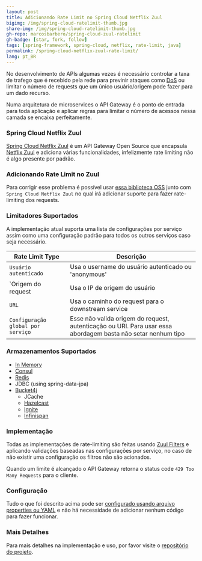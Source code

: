 ```yaml
---
layout: post
title: Adicionando Rate Limit no Spring Cloud Netflix Zuul
bigimg: /img/spring-cloud-ratelimit-thumb.jpg
share-img: /img/spring-cloud-ratelimit-thumb.jpg
gh-repo: marcosbarbero/spring-cloud-zuul-ratelimit
gh-badge: [star, fork, follow]
tags: [spring-framework, spring-cloud, netflix, rate-limit, java]
permalink: /spring-cloud-netflix-zuul-rate-limit/
lang: pt_BR
---
```


No desenvolvimento de APIs algumas vezes é necessário controlar a taxa de trafego que é recebido pela rede
para previnir ataques como [DoS](https://en.wikipedia.org/wiki/Denial-of-service_attack) ou limitar o número
de requests que um único usuário/origem pode fazer para um dado recurso.

Numa arquitetura de microservices o API Gateway é o ponto de entrada para toda aplicação e aplicar regras para
limitar o número de acessos nessa camada se encaixa perfeitamente.

### Spring Cloud Netflix Zuul

[Spring Cloud Netflix Zuul](https://github.com/spring-cloud/spring-cloud-netflix) é um API Gateway Open Source que
encapsula [Netflix Zuul](https://github.com/Netflix/zuul) e adiciona várias funcionalidades, infelizmente rate limiting 
não é algo presente por padrão.

### Adicionando Rate Limit no Zuul

Para corrigir esse problema é possível usar [essa biblioteca OSS](https://github.com/marcosbarbero/spring-cloud-zuul-ratelimit)
junto com `Spring Cloud Netflix Zuul` no qual irá adicionar suporte para fazer rate-limiting dos requests.

### Limitadores Suportados

A implementação atual suporta uma lista de configurações por serviço assim como uma configuração padrão para todos os outros serviços
caso seja necessário.

| Rate Limit Type     | Descrição                                      |
|---------------------|------------------------------------------------|
|`Usuário autenticado` | Usa o username do usuário autenticado ou 'anonymous' |
|`Origem do request    | Usa o IP de origem do usuário                  |
|`URL`                | Usa o caminho do request para o downstream service|
|`Configuração global por serviço` | Esse não valida origem do request, autenticação ou URI. Para usar essa abordagem basta não setar nenhum tipo |

### Armazenamentos Suportados

  - [In Memory](https://docs.oracle.com/javase/8/docs/api/java/util/concurrent/ConcurrentHashMap.html)
  - [Consul](https://www.consul.io/)
  - [Redis](https://redis.io/)
  - JDBC (using spring-data-jpa)
  - [Bucket4j](https://github.com/vladimir-bukhtoyarov/bucket4j)
    - JCache
    - [Hazelcast](https://hazelcast.com/)
    - [Ignite](https://ignite.apache.org/)
    - [Infinispan](http://infinispan.org/)

### Implementação 

Todas as implementações de rate-limiting são feitas usando [Zuul Filters](https://github.com/Netflix/zuul/wiki/Filters) e
aplicando validações baseadas nas configurações por serviço, no caso de não existir uma configuração os filtros não são acionados.

Quando um limite é alcançado o API Gateway retorna o status code `429 Too Many Requests` para o cliente.

### Configuração

Tudo o que foi descrito acima pode ser 
[configurado usando arquivo properties ou YAML](https://docs.spring.io/spring-boot/docs/current/reference/html/boot-features-external-config.html)
e não há necessidade de adicionar nenhum código para fazer funcionar.

### Mais Detalhes

Para mais detalhes na implementação e uso, por favor visite o [repositório do projeto](https://github.com/marcosbarbero/spring-cloud-zuul-ratelimit).
